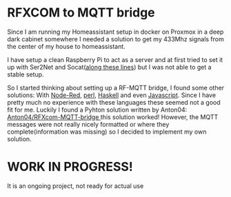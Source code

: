 # RFXCOM to MQTT bridge
Since I am running my Homeassistant setup in docker on Proxmox in a deep dark cabinet somewhere I needed a solution to get my 433Mhz signals from the center of my house to homeassistant.

I have setup a clean Raspberry Pi to act as a server and at first tried to set it up with Ser2Net and Socat([along these lines](https://community.home-assistant.io/t/hass-io-on-debian-vm-how-to-add-z-wave-usb-stick/80752)) but I was not able to get a stable setup.

So I started thinking about setting up a RF-MQTT bridge, I found some other solutions: With [Node-Red](https://thingsmatic.com/2018/01/07/rfxtrx433e-node-red-mqtt-and-home-assistant/), [perl](http://blog.tensin.org/posts/2017/09/rfxcom-to-mqtt/), [Haskell](https://github.com/dnulnets/rfxcom) and even [Javascript](https://github.com/rfxcom/node-rfxcom). Since I have pretty much no experience with these languages these seemed not a good fit for me. Luckily I found a Pyhton solution written by Anton04: [Anton04/RFXcom-MQTT-bridge
](https://github.com/Anton04/RFXcom-MQTT-bridge) this solution worked! However, the MQTT messages were not really nicely formatted or where they complete(information was missing) so I decided to implement my own solution.


# WORK IN PROGRESS!
It is an ongoing project, not ready for actual use